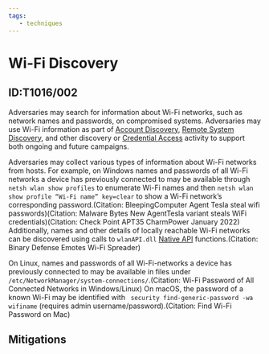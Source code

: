 ```yaml
---
tags:
   - techniques
---
```

# Wi-Fi Discovery
## ID:T1016/002
Adversaries may search for information about Wi-Fi networks, such as network names and passwords, on compromised systems. Adversaries may use Wi-Fi information as part of [Account Discovery](/mitre/techniques/T1087), [Remote System Discovery](/mitre/techniques/T1018), and other discovery or [Credential Access](/mitre/tactics/TA0006) activity to support both ongoing and future campaigns.

Adversaries may collect various types of information about Wi-Fi networks from hosts. For example, on Windows names and passwords of all Wi-Fi networks a device has previously connected to may be available through `netsh wlan show profiles` to enumerate Wi-Fi names and then `netsh wlan show profile “Wi-Fi name” key=clear` to show a Wi-Fi network’s corresponding password.(Citation: BleepingComputer Agent Tesla steal wifi passwords)(Citation: Malware Bytes New AgentTesla variant steals WiFi credentials)(Citation: Check Point APT35 CharmPower January 2022) Additionally, names and other details of locally reachable Wi-Fi networks can be discovered using calls to `wlanAPI.dll` [Native API](/mitre/techniques/T1106) functions.(Citation: Binary Defense Emotes Wi-Fi Spreader)

On Linux, names and passwords of all Wi-Fi-networks a device has previously connected to may be available in files under ` /etc/NetworkManager/system-connections/`.(Citation: Wi-Fi Password of All Connected Networks in Windows/Linux) On macOS, the password of a known Wi-Fi may be identified with ` security find-generic-password -wa wifiname` (requires admin username/password).(Citation: Find Wi-Fi Password on Mac)

## Mitigations
